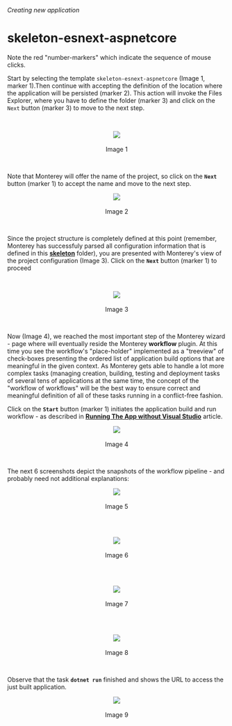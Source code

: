 _Creating new application_
# skeleton-esnext-aspnetcore
Note the red "number-markers" which indicate the sequence of mouse clicks.

Start by selecting the template `skeleton-esnext-aspnetcore` (Image 1, marker 1).Then continue with accepting the definition of the location where the application will be persisted (marker 2). This action will invoke the Files Explorer, where you have to define the folder (marker 3) and click on the `Next` button (marker 3) to move to the next step.

<br>
<p align=center>
  <img src="https://cloud.githubusercontent.com/assets/2712405/18219405/5e2df228-7137-11e6-96fe-56f8171c2d96.png"></img>
 <br><br>
Image 1
</p>

<br>

Note that Monterey will offer the name of the project, so click on the **`Next`** button (marker 1) to accept the name and move to the next step.

<p align=center>
  <img src="https://cloud.githubusercontent.com/assets/2712405/18219535/5296fad0-7138-11e6-95a2-8f546eb78f07.png"></img>
 <br><br>
Image 2
</p>

<br>

Since the project structure is completely defined at this point (remember, Monterey has successfuly parsed all configuration information that is defined in this **[skeleton](https://github.com/aurelia/skeleton-navigation/tree/master/skeleton-esnext-aspnetcore)** folder), you are presented with Monterey's view of the project configuration (Image 3). Click on the **`Next`** button (marker 1) to proceed 

<br>
<p align=center>
  <img src="https://cloud.githubusercontent.com/assets/2712405/18219578/a71bfb0a-7138-11e6-99ac-31644521de27.png"></img>
 <br><br>
Image 3
</p>

<br>

Now (Image 4), we reached the most important step of the Monterey wizard - page where will eventually reside the Monterey **workflow** plugin. At this time you see the workflow's "place-holder" implemented as a "treeview" of check-boxes presenting the ordered list of application build options that are meaningful in the given context. As Monterey gets able to handle a lot more complex tasks (managing creation, building, testing and deployment tasks of several tens of applications at the same time, the concept of the "workflow of workflows" will be the best way to ensure correct and meaningful definition of all of these tasks running in a conflict-free fashion.

Click on the **`Start`** button (marker 1) initiates the application build and run workflow - as described in **[Running The App without Visual Studio](https://github.com/aurelia/skeleton-navigation/blob/master/skeleton-esnext-aspnetcore/src/skeleton/README.md#running-the-app-without-visual-studio)** article.

<p align=center>
  <img src="https://cloud.githubusercontent.com/assets/2712405/18219629/16fcf7e4-7139-11e6-9384-e1339afba343.png"></img>
 <br><br>
Image 4
</p>

<br>

The next 6 screenshots depict the snapshots of the workflow pipeline - and probably need not additional explanations:

<p align=center>
  <img src="https://cloud.githubusercontent.com/assets/2712405/18219757/3a158a06-713a-11e6-9843-6eef611768dd.png"></img>
 <br><br>
Image 5
</p>

<br>

<br>
<p align=center>
  <img src="https://cloud.githubusercontent.com/assets/2712405/18219844/d65bb818-713a-11e6-8af7-57b44da11835.png"></img>
 <br><br>
Image 6
</p>

<br>

<br>
<p align=center>
  <img src="https://cloud.githubusercontent.com/assets/2712405/18219860/04fe26e2-713b-11e6-8fcd-75f0cb7590de.png"></img>
 <br><br>
Image 7
</p>

<br>

<br>
<p align=center>
  <img src="https://cloud.githubusercontent.com/assets/2712405/18219885/2baefbae-713b-11e6-9576-90a9faaa709a.png"></img>
 <br><br>
Image 8
</p>

<br>

Observe that the task **`dotnet run`** finished and shows the URL to access the just built application.

<p align=center>
  <img src="https://cloud.githubusercontent.com/assets/2712405/18219920/67ecdf8c-713b-11e6-994c-707d40054267.png"></img>
 <br><br>
Image 9
</p>










